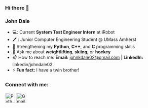 ### Hi there :punch:
### John Dale
-  💻: Current __System Test Engineer Intern__ at iRobot
- :pen: : Junior Computer Engineering Student @ UMass Amherst
- 🌱 Strengthening my __Python__, __C++__, and __C__ programming skills
- :runner: Ask me about __weightlifting__, __skiing__, or __hockey__ 
- 📫 How to reach me: __Email:__ johnkdale02@gmail.com | __LinkedIn:__ linkedin/johndale02
- ⚡ __Fun fact:__ I have a twin brother!

### Connect with me:
[<img height="32" width="32" alt="Python" src="https://cdn.jsdelivr.net/npm/simple-icons@v8/icons/python.svg"/>][linkedin]
[<img height="32" width="32" alt="Gmail" src="https://cdn.jsdelivr.net/npm/simple-icons@v8/icons/gmail.svg" />][gmail]

[linkedin]: www.linkedin.com/in/johndale02
[gmail]: johnkdale02@gmail.com
